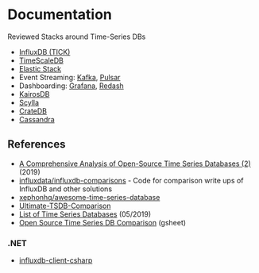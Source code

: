 # Documentation

Reviewed Stacks around Time-Series DBs

- [InfluxDB (TICK)](influx.md)
- [TimeScaleDB](timescaledb.md)
- [Elastic Stack](elastic-stack.md)
- Event Streaming: [Kafka](kafka.md), [Pulsar](pulsar.md)
- Dashboarding: [Grafana](grafana.md), [Redash](redash.md)
- [KairosDB](kairosdb.md)
- [Scylla](scylladb.md)
- [CrateDB](cratedb.md)
- [Cassandra](cassandra.md)

## References

- [A Comprehensive Analysis of Open-Source Time Series Databases (2)](https://www.alibabacloud.com/blog/a-comprehensive-analysis-of-open-source-time-series-databases-2_594731) (2019)
- [influxdata/influxdb-comparisons](https://github.com/influxdata/influxdb-comparisons) - Code for comparison write ups of InfluxDB and other solutions
- [xephonhq/awesome-time-series-database](https://github.com/xephonhq/awesome-time-series-database)
- [Ultimate-TSDB-Comparison](https://tsdbbench.github.io/Ultimate-TSDB-Comparison/)
- [List of Time Series Databases](https://misfra.me/2016/04/09/tsdb-list/) (05/2019)
- [Open Source Time Series DB Comparison](https://docs.google.com/spreadsheets/d/1sMQe9oOKhMhIVw9WmuCEWdPtAoccJ4a-IuZv4fXDHxM/edit#gid=0) (gsheet)

### .NET

- [influxdb-client-csharp](https://github.com/influxdata/influxdb-client-csharp)
